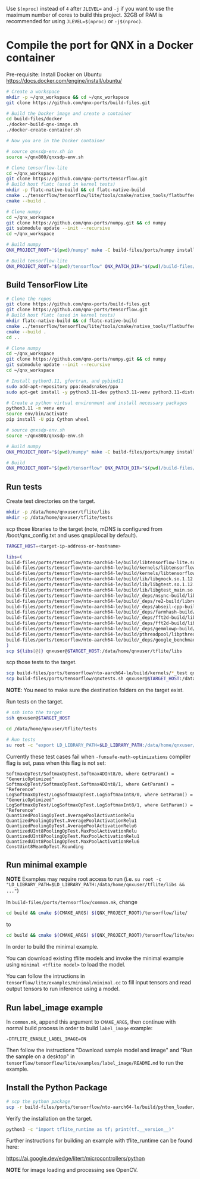 Use `$(nproc)` instead of `4` after `JLEVEL=` and `-j` if you want to use the maximum number of cores to build this project.
32GB of RAM is recommended for using `JLEVEL=$(nproc)` or `-j$(nproc)`.

# Compile the port for QNX in a Docker container

Pre-requisite: Install Docker on Ubuntu https://docs.docker.com/engine/install/ubuntu/
```bash
# Create a workspace
mkdir -p ~/qnx_workspace && cd ~/qnx_workspace
git clone https://github.com/qnx-ports/build-files.git

# Build the Docker image and create a container
cd build-files/docker
./docker-build-qnx-image.sh
./docker-create-container.sh

# Now you are in the Docker container

# source qnxsdp-env.sh in
source ~/qnx800/qnxsdp-env.sh

# Clone tensorflow-lite
cd ~/qnx_workspace
git clone https://github.com/qnx-ports/tensorflow.git
# Build host flatc (used in kernel tests)
mkdir -p flatc-native-build && cd flatc-native-build
cmake ../tensorflow/tensorflow/lite/tools/cmake/native_tools/flatbuffers
cmake --build .

# Clone numpy
cd ~/qnx_workspace
git clone https://github.com/qnx-ports/numpy.git && cd numpy
git submodule update --init --recursive
cd ~/qnx_workspace

# Build numpy
QNX_PROJECT_ROOT="$(pwd)/numpy" make -C build-files/ports/numpy install -j4

# Build tensorflow-lite
QNX_PROJECT_ROOT="$(pwd)/tensorflow" QNX_PATCH_DIR="$(pwd)/build-files/ports/tensorflow/patches" TFLITE_HOST_TOOLS_DIR="$(pwd)/flatc-native-build/flatbuffers-flatc/bin/" make -C build-files/ports/tensorflow  install JLEVEL=4
```

## Build TensorFlow Lite

```bash
# Clone the repos
git clone https://github.com/qnx-ports/build-files.git
git clone https://github.com/qnx-ports/tensorflow.git
# Build host flatc (used in kernel tests)
mkdir flatc-native-build && cd flatc-native-build
cmake ../tensorflow/tensorflow/lite/tools/cmake/native_tools/flatbuffers
cmake --build .
cd ..

# Clone numpy
cd ~/qnx_workspace
git clone https://github.com/qnx-ports/numpy.git && cd numpy
git submodule update --init --recursive
cd ~/qnx_workspace

# Install python3.11, gfortran, and pybind11
sudo add-apt-repository ppa:deadsnakes/ppa
sudo apt-get install -y python3.11-dev python3.11-venv python3.11-distutils software-properties-common gfortran pybind11

# Create a python virtual environment and install necessary packages
python3.11 -m venv env
source env/bin/activate
pip install -U pip Cython wheel

# source qnxsdp-env.sh
source ~/qnx800/qnxsdp-env.sh

# Build numpy
QNX_PROJECT_ROOT="$(pwd)/numpy" make -C build-files/ports/numpy install -j4

# Build
QNX_PROJECT_ROOT="$(pwd)/tensorflow" QNX_PATCH_DIR="$(pwd)/build-files/ports/tensorflow/patches" TFLITE_HOST_TOOLS_DIR="$(pwd)/flatc-native-build/flatbuffers-flatc/bin/" make -C build-files/ports/tensorflow  install JLEVEL=4
```

## Run tests

Create test directories on the target.

```bash
mkdir -p /data/home/qnxuser/tflite/libs
mkdir -p /data/home/qnxuser/tflite/tests
````

scp those libraries to the target (note, mDNS is configured from
/boot/qnx_config.txt and uses qnxpi.local by default).

```bash
TARGET_HOST=<target-ip-address-or-hostname>

libs=(
build-files/ports/tensorflow/nto-aarch64-le/build/libtensorflow-lite.so
build-files/ports/tensorflow/nto-aarch64-le/build/kernels/libtensorflow-lite-test-external-main.so
build-files/ports/tensorflow/nto-aarch64-le/build/kernels/libtensorflow-lite-test-base.so
build-files/ports/tensorflow/nto-aarch64-le/build/lib/libgmock.so.1.12.1
build-files/ports/tensorflow/nto-aarch64-le/build/lib/libgtest.so.1.12.1
build-files/ports/tensorflow/nto-aarch64-le/build/lib/libgtest_main.so.1.12.1
build-files/ports/tensorflow/nto-aarch64-le/build/_deps/nsync-build/libnsync_cpp.so.1
build-files/ports/tensorflow/nto-aarch64-le/build/_deps/re2-build/libre2.so.11
build-files/ports/tensorflow/nto-aarch64-le/build/_deps/abseil-cpp-build/absl/*/libabsl_*.so*
build-files/ports/tensorflow/nto-aarch64-le/build/_deps/farmhash-build/libfarmhash.so
build-files/ports/tensorflow/nto-aarch64-le/build/_deps/fft2d-build/libfft2d_fftsg2d.so
build-files/ports/tensorflow/nto-aarch64-le/build/_deps/fft2d-build/libfft2d_fftsg.so
build-files/ports/tensorflow/nto-aarch64-le/build/_deps/gemmlowp-build/libeight_bit_int_gemm.so
build-files/ports/tensorflow/nto-aarch64-le/build/pthreadpool/libpthreadpool.so
build-files/ports/tensorflow/nto-aarch64-le/build/_deps/google_benchmark-build/src/libbenchmark.so.1
)
scp ${libs[@]} qnxuser@$TARGET_HOST:/data/home/qnxuser/tflite/libs
```

scp those tests to the target.

```bash
scp build-files/ports/tensorflow/nto-aarch64-le/build/kernels/*_test qnxuser@$TARGET_HOST:/data/home/qnxuser/tflite/tests
scp build-files/ports/tensorflow/qnxtests.sh qnxuser@$TARGET_HOST:/data/home/qnxuser/tflite/tests
```

**NOTE**: You need to make sure the destination folders on the target exist.

Run tests on the target.

```bash
# ssh into the target
ssh qnxuser@$TARGET_HOST

cd /data/home/qnxuser/tflite/tests

# Run tests
su root -c "export LD_LIBRARY_PATH=$LD_LIBRARY_PATH:/data/home/qnxuser/tflite/libs && ./qnxtests.sh"
```

Currently these test cases fail when `-funsafe-math-optimizations` compiler flag is set, pass when this flag is not set:

```text
SoftmaxOpTest/SoftmaxOpTest.Softmax4DInt8/0, where GetParam() = "GenericOptimized"
SoftmaxOpTest/SoftmaxOpTest.Softmax4DInt8/1, where GetParam() = "Reference"
LogSoftmaxOpTest/LogSoftmaxOpTest.LogSoftmaxInt8/0, where GetParam() = "GenericOptimized"
LogSoftmaxOpTest/LogSoftmaxOpTest.LogSoftmaxInt8/1, where GetParam() = "Reference"
QuantizedPoolingOpTest.AveragePoolActivationRelu
QuantizedPoolingOpTest.AveragePoolActivationRelu1
QuantizedPoolingOpTest.AveragePoolActivationRelu6
QuantizedUInt8PoolingOpTest.MaxPoolActivationRelu
QuantizedUInt8PoolingOpTest.MaxPoolActivationRelu1
QuantizedUInt8PoolingOpTest.MaxPoolActivationRelu6
ConstUint8MeanOpTest.Rounding
```

## Run minimal example

**NOTE** Examples may require root access to run (i.e. `su root -c "LD_LIBRARY_PATH=$LD_LIBRARY_PATH:/data/home/qnxuser/tflite/libs && ..."`)

In `build-files/ports/ternsorflow/common.mk`, change

```bash
cd build && cmake $(CMAKE_ARGS) $(QNX_PROJECT_ROOT)/tensorflow/lite/
```

to

```bash
cd build && cmake $(CMAKE_ARGS) $(QNX_PROJECT_ROOT)/tensorflow/lite/examples/minimal/
```

In order to build the minimal example.

You can download existing tflite models and invoke the minimal example using `minimal <tflite model>` to load the model.

You can follow the intructions in `tensorflow/lite/examples/minimal/minimal.cc` to fill input tensors and read output tensors to run inference using a model.

## Run label_image example

In `common.mk`, append this argument to `CMAKE_ARGS`, then continue with normal build process in order to build `label_image` example:

```text
-DTFLITE_ENABLE_LABEL_IMAGE=ON
```

Then follow the instructions "Download sample model and image" and "Run the sample on a desktop" in `tensorflow/tensorflow/lite/examples/label_image/README.md` to run the example.

## Install the Python Package

```bash
# scp the python package
scp -r build-files/ports/tensorflow/nto-aarch64-le/build/python_loader/tflite_runtime qnxuser@TARGET_HOST:/data/home/qnxuser
```

Verify the installation on the target.
```bash
python3 -c "import tflite_runtime as tf; print(tf.__version__)"
```

Further instructions for building an example with tflite_runtime can be found here:

https://ai.google.dev/edge/litert/microcontrollers/python

**NOTE** for image loading and processing see OpenCV.
